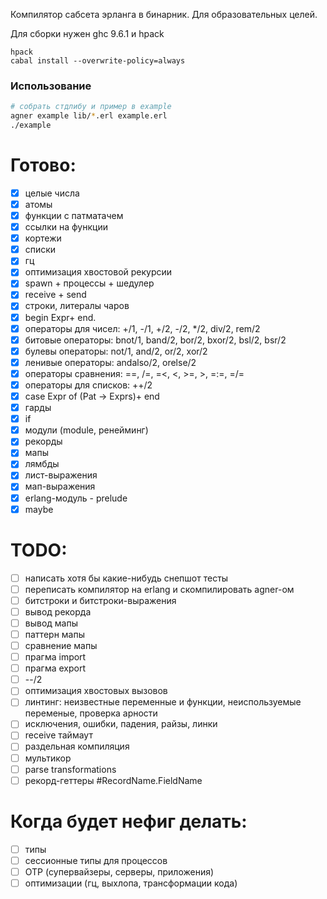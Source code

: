 Компилятор сабсета эрланга в бинарник. Для образовательных целей.

Для сборки нужен ghc 9.6.1 и hpack
```
hpack
cabal install --overwrite-policy=always
```

### Использование
```bash
# собрать стдлибу и пример в example
agner example lib/*.erl example.erl
./example
```

# Готово:
- [x] целые числа
- [x] атомы
- [x] функции с патматачем
- [x] ссылки на функции
- [x] кортежи
- [x] списки
- [x] гц
- [x] оптимизация хвостовой рекурсии
- [x] spawn + процессы + шедулер
- [x] receive + send
- [x] строки, литералы чаров
- [x] begin Expr+ end.
- [x] операторы для чисел: +/1, -/1, +/2, -/2, */2, div/2, rem/2
- [x] битовые операторы: bnot/1, band/2, bor/2, bxor/2, bsl/2, bsr/2
- [x] булевы операторы: not/1, and/2, or/2, xor/2
- [x] ленивые операторы: andalso/2, orelse/2
- [x] операторы сравнения: ==, /=, =<, <, >=, >, =:=, =/=
- [x] операторы для списков: ++/2
- [x] case Expr of (Pat -> Exprs)+ end
- [x] гарды
- [x] if
- [x] модули (module, ренейминг)
- [x] рекорды
- [x] мапы
- [x] лямбды
- [x] лист-выражения
- [x] мап-выражения
- [x] erlang-модуль - prelude
- [x] maybe

# TODO:
- [ ] написать хотя бы какие-нибудь снепшот тесты
- [ ] переписать компилятор на erlang и скомпилировать agner-ом
- [ ] битстроки и битстроки-выражения
- [ ] вывод рекорда
- [ ] вывод мапы
- [ ] паттерн мапы
- [ ] сравнение мапы
- [ ] прагма import
- [ ] прагма export
- [ ] --/2
- [ ] оптимизация хвостовых вызовов
- [ ] линтинг: неизвестные переменные и функции, неиспользуемые переменые, проверка арности
- [ ] исключения, ошибки, падения, райзы, линки
- [ ] receive таймаут 
- [ ] раздельная компиляция
- [ ] мультикор
- [ ] parse transformations
- [ ] рекорд-геттеры #RecordName.FieldName

# Когда будет нефиг делать:
- [ ] типы
- [ ] сессионные типы для процессов
- [ ] OTP (супервайзеры, серверы, приложения)
- [ ] оптимизации (гц, выхлопа, трансформации кода)
